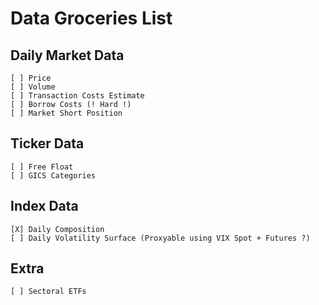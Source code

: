# Data Groceries List

## Daily Market Data
    [ ] Price
    [ ] Volume
    [ ] Transaction Costs Estimate
    [ ] Borrow Costs (! Hard !)
    [ ] Market Short Position

## Ticker Data
    [ ] Free Float
    [ ] GICS Categories
    
## Index Data
    [X] Daily Composition
    [ ] Daily Volatility Surface (Proxyable using VIX Spot + Futures ?)

## Extra
    [ ] Sectoral ETFs